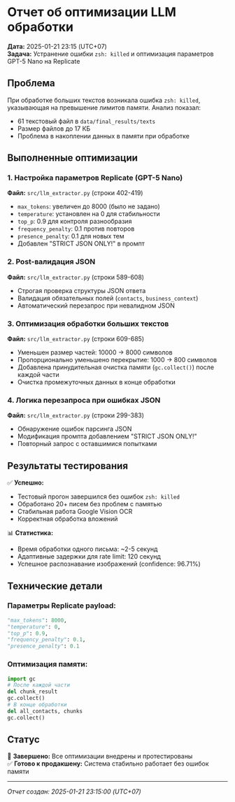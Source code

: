 # Отчет об оптимизации LLM обработки

**Дата:** 2025-01-21 23:15 (UTC+07)  
**Задача:** Устранение ошибки `zsh: killed` и оптимизация параметров GPT-5 Nano на Replicate

## Проблема
При обработке больших текстов возникала ошибка `zsh: killed`, указывающая на превышение лимитов памяти. Анализ показал:
- 61 текстовый файл в `data/final_results/texts`
- Размер файлов до 17 КБ
- Проблема в накоплении данных в памяти при обработке

## Выполненные оптимизации

### 1. Настройка параметров Replicate (GPT-5 Nano)
**Файл:** `src/llm_extractor.py` (строки 402-419)

- `max_tokens`: увеличен до 8000 (было не задано)
- `temperature`: установлен на 0 для стабильности
- `top_p`: 0.9 для контроля разнообразия
- `frequency_penalty`: 0.1 против повторов
- `presence_penalty`: 0.1 для новых тем
- Добавлен "STRICT JSON ONLY!" в промпт

### 2. Post-валидация JSON
**Файл:** `src/llm_extractor.py` (строки 589-608)

- Строгая проверка структуры JSON ответа
- Валидация обязательных полей (`contacts`, `business_context`)
- Автоматический перезапрос при невалидном JSON

### 3. Оптимизация обработки больших текстов
**Файл:** `src/llm_extractor.py` (строки 609-685)

- Уменьшен размер частей: 10000 → 8000 символов
- Пропорционально уменьшено перекрытие: 1000 → 800 символов
- Добавлена принудительная очистка памяти (`gc.collect()`) после каждой части
- Очистка промежуточных данных в конце обработки

### 4. Логика перезапроса при ошибках JSON
**Файл:** `src/llm_extractor.py` (строки 299-383)

- Обнаружение ошибок парсинга JSON
- Модификация промпта добавлением "STRICT JSON ONLY!"
- Повторный запрос с оставшимися попытками

## Результаты тестирования

✅ **Успешно:**
- Тестовый прогон завершился без ошибок `zsh: killed`
- Обработано 20+ писем без проблем с памятью
- Стабильная работа Google Vision OCR
- Корректная обработка вложений

📊 **Статистика:**
- Время обработки одного письма: ~2-5 секунд
- Адаптивные задержки для rate limit: 120 секунд
- Успешное распознавание изображений (confidence: 96.71%)

## Технические детали

### Параметры Replicate payload:
```python
"max_tokens": 8000,
"temperature": 0,
"top_p": 0.9,
"frequency_penalty": 0.1,
"presence_penalty": 0.1
```

### Оптимизация памяти:
```python
import gc
# После каждой части
del chunk_result
gc.collect()
# В конце обработки
del all_contacts, chunks
gc.collect()
```

## Статус
🎯 **Завершено:** Все оптимизации внедрены и протестированы  
✅ **Готово к продакшену:** Система стабильно работает без ошибок памяти

---
*Отчет создан: 2025-01-21 23:15:00 (UTC+07)*